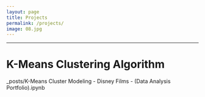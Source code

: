 ```yaml
---
layout: page
title: Projects
permalink: /projects/
image: 08.jpg
---
```




***

# K-Means Clustering Algorithm 
_posts/K-Means Cluster Modeling - Disney Films - (Data Analysis Portfolio).ipynb


